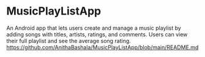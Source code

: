 # MusicPlayListApp
An Android app that lets users create and manage a music playlist by adding songs with titles, artists, ratings, and comments. Users can view their full playlist and see the average song rating. 
https://github.com/AnithaBashala/MusicPlayListApp/blob/main/README.md
